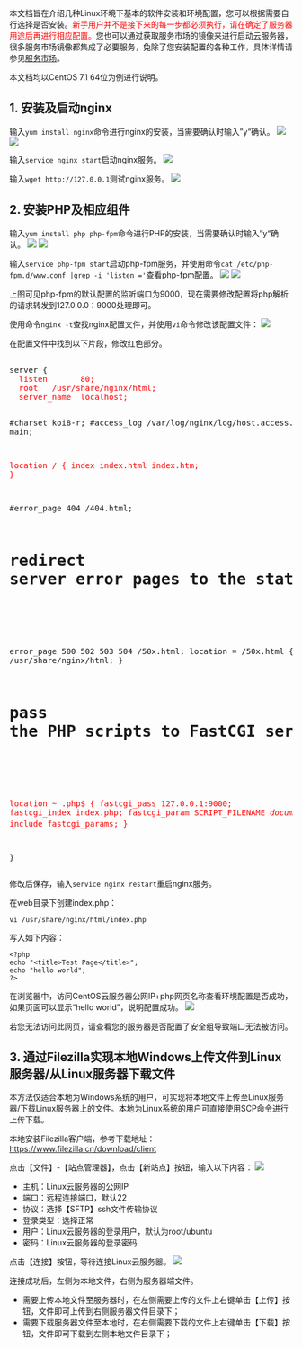 本文档旨在介绍几种Linux环境下基本的软件安装和环境配置，您可以根据需要自行选择是否安装。<font color="red">新手用户并不是接下来的每一步都必须执行，请在确定了服务器用途后再进行相应配置。</font>您也可以通过获取服务市场的镜像来进行启动云服务器，很多服务市场镜像都集成了必要服务，免除了您安装配置的各种工作，具体详情请参见[服务市场](http://market.qcloud.com/?categoryId=64&page=1&orderby=2)。

本文档均以CentOS 7.1 64位为例进行说明。

## 1. 安装及启动nginx
输入`yum install nginx`命令进行nginx的安装，当需要确认时输入”y“确认。
![](//mccdn.qcloud.com/static/img/61147e054115619d36e6905673152e90/image.png)
![](//mccdn.qcloud.com/static/img/794e597a0e98fee3a01b1a84723d2f9f/image.png)

输入`service nginx start`启动nginx服务。
![](//mccdn.qcloud.com/static/img/e3119ba3fcb6e4d47073fd15314be999/image.png)

输入`wget http://127.0.0.1`测试nginx服务。
![](//mccdn.qcloud.com/static/img/0bb46762a9fe83ccd465d84000d559c3/image.png)

## 2. 安装PHP及相应组件
输入`yum install php php-fpm`命令进行PHP的安装，当需要确认时输入”y“确认。
![](//mccdn.qcloud.com/static/img/ec8844bef38f70027a97143a688f2dfc/image.png)
![](//mccdn.qcloud.com/static/img/5c2039fd3cc49c6e6956780bc08e47d7/image.png)

输入`service php-fpm start`启动php-fpm服务，并使用命令`cat /etc/php-fpm.d/www.conf |grep -i 'listen ='`查看php-fpm配置。
![](//mccdn.qcloud.com/static/img/8be48384350b88c1a2f46a4d6ce8a773/image.png)
![](//mccdn.qcloud.com/static/img/8f44a5ab11d6c6dd600b4fae0940d00f/image.png)

上图可见php-fpm的默认配置的监听端口为9000，现在需要修改配置将php解析的请求转发到127.0.0.0：9000处理即可。

使用命令`nginx -t`查找nginx配置文件，并使用`vi`命令修改该配置文件：
![](//mccdn.qcloud.com/static/img/43addfa0593b6daa1fb19f957dad1425/image.png)

在配置文件中找到以下片段，修改红色部分。

<div class="code">
<p>
</p>
<pre>  
server {
 <font color="red"> listen       80;</font>
  <font color="red">root   /usr/share/nginx/html;</font>
 <font color="red"> server_name  localhost;</font>

  #charset koi8-r;
  #access_log  /var/log/nginx/log/host.access.log  main;

  <font color="red">location / {
      index  index.html index.htm;
  }</font>

  #error_page  404              /404.html;

  # redirect server error pages to the static page /50x.html
  #
  error_page   500 502 503 504  /50x.html;
  location = /50x.html {
      root   /usr/share/nginx/html;
  }

  # pass the PHP scripts to FastCGI server listening on 127.0.0.1:9000
  #
  <font color="red">location ~ \.php$ {
      fastcgi_pass   127.0.0.1:9000;
      fastcgi_index   index.php;
      fastcgi_param  SCRIPT_FILENAME  $document_root$fastcgi_script_name;
      include        fastcgi_params;
  }</font>
 
}
</pre>

</div>

修改后保存，输入`service nginx restart`重启nginx服务。

在web目录下创建index.php：

```
vi /usr/share/nginx/html/index.php
```

写入如下内容：

```
<?php
echo "<title>Test Page</title>";
echo "hello world";
?>
```

在浏览器中，访问CentOS云服务器公网IP+php网页名称查看环境配置是否成功，如果页面可以显示“hello world”，说明配置成功。
![](//mccdn.qcloud.com/static/img/eaf3dc9799b156e706225c3687f0ae60/image.png)

若您无法访问此网页，请查看您的服务器是否配置了安全组导致端口无法被访问。

## 3. 通过Filezilla实现本地Windows上传文件到Linux服务器/从Linux服务器下载文件
本方法仅适合本地为Windows系统的用户，可实现将本地文件上传至Linux服务器/下载Linux服务器上的文件。本地为Linux系统的用户可直接使用SCP命令进行上传下载。

本地安装Filezilla客户端，参考下载地址：https://www.filezilla.cn/download/client

点击【文件】-【站点管理器】，点击【新站点】按钮，输入以下内容：
![](//mccdn.qcloud.com/static/img/58132d70663ac9ce5169462eb9ccb944/image.png)

- 主机：Linux云服务器的公网IP
- 端口：远程连接端口，默认22
- 协议：选择【SFTP】ssh文件传输协议
- 登录类型：选择正常
- 用户：Linux云服务器的登录用户，默认为root/ubuntu
- 密码：Linux云服务器的登录密码

点击【连接】按钮，等待连接Linux云服务器。
![](//mccdn.qcloud.com/static/img/6653190a5e08b34c83d1f3d9ed9a84f6/image.png)

连接成功后，左侧为本地文件，右侧为服务器端文件。
- 需要上传本地文件至服务器时，在左侧需要上传的文件上右键单击【上传】按钮，文件即可上传到右侧服务器文件目录下；
- 需要下载服务器文件至本地时，在右侧需要下载的文件上右键单击【下载】按钮，文件即可下载到左侧本地文件目录下；
